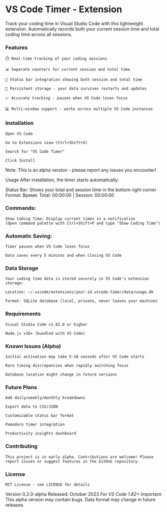 # VS Code Timer - Extension

Track your coding time in Visual Studio Code with this lightweight extension. Automatically records both your current session time and total coding time across all sessions.

### Features
    ⏱️ Real-time tracking of your coding sessions

    📊 Separate counters for current session and total time

    📍 Status bar integration showing both session and total time

    💾 Persistent storage - your data survives restarts and updates

    📈 Accurate tracking - pauses when VS Code loses focus

    💻 Multi-window support - works across multiple VS Code instances

### Installation
    Open VS Code

    Go to Extensions view (Ctrl+Shift+X)

    Search for "VS Code Timer"

    Click Install

Note: This is an alpha version - please report any issues you encounter!

Usage
After installation, the timer starts automatically:

Status Bar: Shows your total and session time in the bottom right corner
Format: Время: Total: 00:00:00 | Session: 00:00:00

### Commands:

    Show Coding Time: Display current times in a notification
    (Open command palette with Ctrl+Shift+P and type "Show Coding Time")

### Automatic Saving:

    Timer pauses when VS Code loses focus

    Data saves every 5 minutes and when closing VS Code

### Data Storage
    Your coding time data is stored securely in VS Code's extension storage:

    Location: ~/.vscode/extensions/your-id.vscode-timer/data/usage.db

    Format: SQLite database (local, private, never leaves your machine)

### Requirements
    Visual Studio Code v1.82.0 or higher

    Node.js v16+ (bundled with VS Code)

### Known Issues (Alpha)
    Initial activation may take 5-10 seconds after VS Code starts

    Rare timing discrepancies when rapidly switching focus

    Database location might change in future versions

### Future Plans
    Add daily/weekly/monthly breakdowns

    Export data to CSV/JSON

    Customizable status bar format

    Pomodoro timer integration

    Productivity insights dashboard

### Contributing
    This project is in early alpha. Contributions are welcome! Please report issues or suggest features in the GitHub repository.

### License
    MIT License - see LICENSE for details

Version 0.2.0-alpha
Released: October 2023
*For VS Code 1.82+*
Important: This alpha version may contain bugs. Data format may change in future releases.